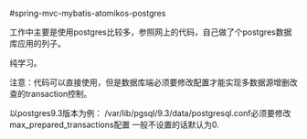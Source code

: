 #spring-mvc-mybatis-atomikos-postgres

工作中主要是使用postgres比较多，参照网上的代码，自己做了个postgres数据库应用的列子。

纯学习。

注意：代码可以直接使用，但是数据库端必须要修改配置才能实现多数据源增删改查的transaction控制。

以postgres9.3版本为例：
/var/lib/pgsql/9.3/data/postgresql.conf必须要修改max_prepared_transactions配置
一般不设置的话默认为0.